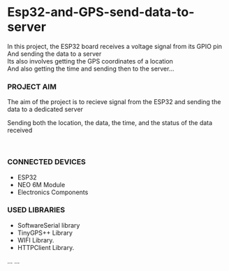 # Esp32-and-GPS-send-data-to-server
In this project, the ESP32 board receives a voltage signal from its GPIO pin
<br>
And sending the data to a server 
<br>
Its also involves getting the GPS coordinates of a location
<br>
And also getting the time and sending then to the server...

<h3>PROJECT AIM</h3>
<p>The aim of the project is to recieve signal from the ESP32 and sending the data to a dedicated server</p>
<p>Sending both the location, the data, the time, and the status of the data received</p>
<br>
<h3>CONNECTED DEVICES</h3>
<ul>
  <li>ESP32</li>
  <li>NEO 6M Module</li>
  <li>Electronics Components</li>
</ul>
<h3>USED LIBRARIES</h3>
<ul>
  <li>SoftwareSerial library</li>
  <li>TinyGPS++ Library</li>
  <li>WIFI Library.</li>
  <li>HTTPClient Library.</li>
</ul>
...
...
